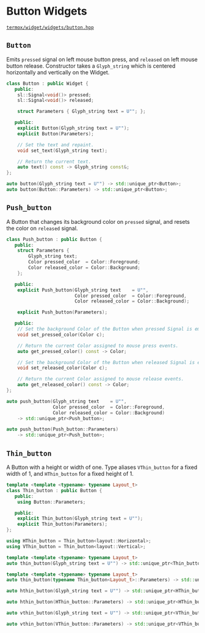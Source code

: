 # Button Widgets

[`termox/widget/widgets/button.hpp`](../../../include/termox/widget/widgets/button.hpp)

## `Button`

Emits `pressed` signal on left mouse button press, and `released` on left mouse
button release. Constructor takes a `Glyph_string` which is centered
horizontally and vertically on the Widget.

```cpp
class Button : public Widget {
   public:
    sl::Signal<void()> pressed;
    sl::Signal<void()> released;

    struct Parameters { Glyph_string text = U""; };

   public:
    explicit Button(Glyph_string text = U"");
    explicit Button(Parameters);

    // Set the text and repaint.
    void set_text(Glyph_string text);

    // Return the current text.
    auto text() const -> Glyph_string const&;
};

auto button(Glyph_string text = U"") -> std::unique_ptr<Button>;
auto button(Button::Parameters) -> std::unique_ptr<Button>;
```

## `Push_button`

A Button that changes its background color on `pressed` signal, and resets the
color on `released` signal.

```cpp
class Push_button : public Button {
   public:
    struct Parameters {
        Glyph_string text;
        Color pressed_color  = Color::Foreground;
        Color released_color = Color::Background;
    };

   public:
    explicit Push_button(Glyph_string text    = U"",
                         Color pressed_color  = Color::Foreground,
                         Color released_color = Color::Background);

    explicit Push_button(Parameters);

   public:
    // Set the background Color of the Button when pressed Signal is emitted.
    void set_pressed_color(Color c);

    // Return the current Color assigned to mouse press events.
    auto get_pressed_color() const -> Color;

    // Set the background Color of the Button when released Signal is emitted.
    void set_released_color(Color c);

    // Return the current Color assigned to mouse release events.
    auto get_released_color() const -> Color;
};

auto push_button(Glyph_string text    = U"",
                 Color pressed_color  = Color::Foreground,
                 Color released_color = Color::Background)
    -> std::unique_ptr<Push_button>;

auto push_button(Push_button::Parameters)
    -> std::unique_ptr<Push_button>;
```

## `Thin_button`

A Button with a height or width of one. Type aliases `VThin_button` for a fixed
width of 1, and `HThin_button` for a fixed height of 1.

```cpp
template <template <typename> typename Layout_t>
class Thin_button : public Button {
   public:
    using Button::Parameters;

   public:
    explicit Thin_button(Glyph_string text = U"");
    explicit Thin_button(Parameters);
};

using HThin_button = Thin_button<layout::Horizontal>;
using VThin_button = Thin_button<layout::Vertical>;

template <template <typename> typename Layout_t>
auto thin_button(Glyph_string text = U"") -> std::unique_ptr<Thin_button<Layout_t>>;

template <template <typename> typename Layout_t>
auto thin_button(typename Thin_button<Layout_t>::Parameters) -> std::unique_ptr<Thin_button<Layout_t>>;

auto hthin_button(Glyph_string text = U"") -> std::unique_ptr<HThin_button>;

auto hthin_button(HThin_button::Parameters) -> std::unique_ptr<HThin_button>;

auto vthin_button(Glyph_string text = U"") -> std::unique_ptr<VThin_button>;

auto vthin_button(VThin_button::Parameters) -> std::unique_ptr<VThin_button>;
```
